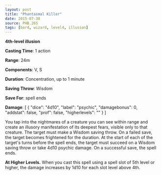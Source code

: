 ```yaml
---
layout: post
title: "Phantasmal Killer"
date: 2015-07-30
source: PHB.265
tags: [bard, wizard, level4, illusion]
---
```


**4th-level illusion**

**Casting Time**: 1 action

**Range**: 24m

**Components**: V, S

**Duration**: Concentration, up to 1 minute

**Saving Throw**: Wisdom

**Save For**: spell ends

**Damage**: [ { "dice": "4d10", "label": "psychic", "damagebonus": 0, "addstat": false, "prof": false, "higherlevels": "" } ]

You tap into the nightmares of a creature you can see within range and create an illusory manifestation of its deepest fears, visible only to that creature. The target must make a Wisdom saving throw. On a failed save, the target becomes frightened for the duration. At the start of each of the target's turns before the spell ends, the target must succeed on a Wisdom saving throw or take 4d10 psychic damage. On a successful save, the spell ends.

**At Higher Levels.** When you cast this spell using a spell slot of 5th level or higher, the damage increases by 1d10 for each slot level above 4th.
